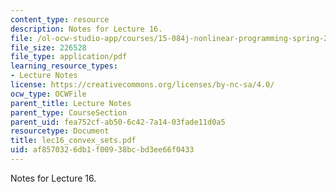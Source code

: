 ```yaml
---
content_type: resource
description: Notes for Lecture 16.
file: /ol-ocw-studio-app/courses/15-084j-nonlinear-programming-spring-2004/af8570326db1f00938bcbd3ee66f0433_lec16_convex_sets.pdf
file_size: 226528
file_type: application/pdf
learning_resource_types:
- Lecture Notes
license: https://creativecommons.org/licenses/by-nc-sa/4.0/
ocw_type: OCWFile
parent_title: Lecture Notes
parent_type: CourseSection
parent_uid: fea752cf-ab50-6c42-7a14-03fade11d0a5
resourcetype: Document
title: lec16_convex_sets.pdf
uid: af857032-6db1-f009-38bc-bd3ee66f0433
---
```

Notes for Lecture 16.